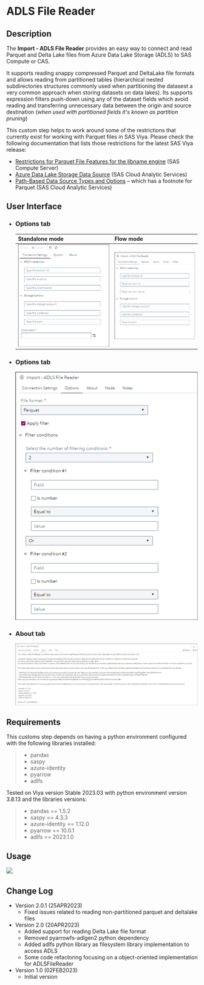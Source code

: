 # ADLS File Reader

## Description

The **Import - ADLS File Reader** provides an easy way to connect and read Parquet and Delta Lake files from Azure Data Lake Storage (ADLS) to SAS Compute or CAS.

It supports reading snappy compressed Parquet and DeltaLake file formats and allows reading from partitioned tables (hierarchical nested subdirectories structures 
commonly used when partitioning the datasest a very common approach when storing datasets on data lakes). 
Its supports expression filters push-down using any of the dataset fields which avoid reading and transferring unnecessary data 
between the origin and source destination (*when used with partitioned fields it's known as partition pruning*)

This custom step helps to work around some of the restrictions that currently exist for working with Parquet files in SAS Viya. Please check the following documentation that lists those restrictions for the latest SAS Viya release:
 - [Restrictions for Parquet File Features for the libname engine](https://go.documentation.sas.com/doc/en/pgmsascdc/default/enghdff/p1pr85ltrpplbtn1h9sog99p4mr5.htm) (SAS Compute Server) 
 - [Azure Data Lake Storage Data Source](https://go.documentation.sas.com/doc/en/pgmsascdc/default/casref/n1ogaeli0qbctqn1e3fx8gz70lkq.htm) (SAS Cloud Analytic Services)
 - [Path-Based Data Source Types and Options](https://go.documentation.sas.com/doc/en/pgmsascdc/default/casref/n0kizq68ojk7vzn1fh3c9eg3jl33.htm#n0cxk3edba75w8n1arx3n0dxtdrt) – which has a footnote for Parquet (SAS Cloud Analytic Services)

## User Interface

* ### Options tab ###

   | Standalone mode | Flow mode |
   | --- | --- |                
   | ![](img/ADLS_File_Reader-tabConnectionSettings-standalone.png)  | ![](img/ADLS_File_Reader-tabConnectionSettings-flowmode.png) |

* ### Options tab ###

   ![](img/ADLS_File_Reader-tabOptions-flow.png)

* ### About tab ###

   ![](img/ADLS_File_Reader-tabAbout-flow.png)

## Requirements



This customs step depends on having a python environment configured with the following libraries installed: 
> - pandas
> - saspy
> - azure-identity
> - pyarrow
> - adlfs

Tested on Viya version Stable 2023.03 with python environment version 3.8.13 and the libraries versions:
> - pandas == 1.5.2
> - saspy == 4.3.3
> - azure-identity == 1.12.0
> - pyarrow == 10.0.1
> - adlfs == 2023.1.0

## Usage

![](img/ADLS_File_Reader-Demo.gif)

## Change Log
* Version 2.0.1 (25APR2023)
    * Fixed issues related to reading non-partitioned parquet and deltalake files 
* Version 2.0 (20APR2023) 
    * Added support for reading Delta Lake file format 
    * Removed pyarrowfs-adlgen2 python dependency 
    * Added adlfs python library as filesystem library implementation to access ADLS
    * Some code refactoring focusing on a object-oriented implementation for ADLSFileReader 
* Version 1.0 (02FEB2023)
    * Initial version
